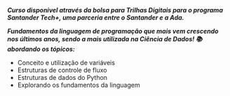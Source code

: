 ***Curso disponivel através da bolsa para Trilhas Digitais para o programa Santander Tech+, uma parceria entre o Santander e a Ada.***

***Fundamentos da linguagem de programação que mais vem crescendo nos últimos anos, sendo a mais utilizada na Ciência de Dados!  📚 abordando os tópicos:***

<ul> 
<li> Conceito e utilização de variáveis </li>
<li> Estruturas de controle de fluxo </li>
<li> Estruturas de dados do Python </li>
<li> Explorando os fundamentos da linguagem </li>
</ul>
